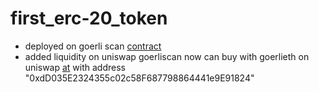 # first_erc-20_token
- deployed on goerli scan [contract](https://goerli.etherscan.io/address/0xdD035E2324355c02c58F687798864441e9E91824)
- added liquidity on uniswap goerliscan now can buy with goerlieth on uniswap [at](https://app.uniswap.org/#/swap) with address "0xdD035E2324355c02c58F687798864441e9E91824"
